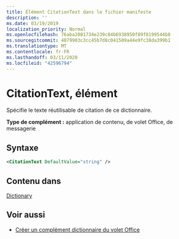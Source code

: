 ```yaml
---
title: Élément CitationText dans le fichier manifeste
description: ''
ms.date: 03/19/2019
localization_priority: Normal
ms.openlocfilehash: 76aba2081734e239c84b6938950f89f8199544b8
ms.sourcegitcommit: 4079903c3cc45b7d8c041509a44e9fc38da399b1
ms.translationtype: MT
ms.contentlocale: fr-FR
ms.lasthandoff: 03/11/2020
ms.locfileid: "42596794"
---
```

# <a name="citationtext-element"></a>CitationText, élément

Spécifie le texte réutilisable de citation de ce dictionnaire.

**Type de complément :** application de contenu, de volet Office, de messagerie

## <a name="syntax"></a>Syntaxe

```XML
<CitationText DefaultValue="string" />
```

## <a name="contained-in"></a>Contenu dans

[Dictionary](dictionary.md)

## <a name="see-also"></a>Voir aussi

- [Créer un complément dictionnaire du volet Office](../../word/dictionary-task-pane-add-ins.md)
